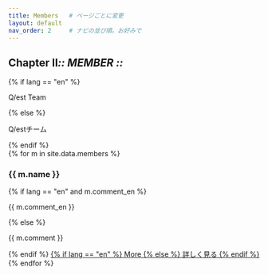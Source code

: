 ```yaml
---
title: Members   # ページごとに変更
layout: default
nav_order: 2     # ナビの並び順。お好みで
---
```


<section class="hero" data-reveal>
  <h1 class="chapter glitch" data-shadow="Chapter II :: MEMBER ::">
    <span>Chapter&nbsp;II</span><em>:: MEMBER ::</em>
  </h1>
  {% if lang == "en" %}
    <p class="lead">Q/est Team</p>
  {% else %}
    <p class="lead">Q/estチーム</p>
  {% endif %}
  <!-- 必要ならボタンや追加要素も配置可能 -->
</section>
<div class="cards">
  {% for m in site.data.members %}
  <div class="card" data-reveal>
    <img src="{{ '/assets/img/members/' | append: m.photo | relative_url }}" alt="">
    <h3>{{ m.name }}</h3>
    {% if lang == "en" and m.comment_en %}
      <p>{{ m.comment_en }}</p>
    {% else %}
      <p>{{ m.comment }}</p>
    {% endif %}
    <a href="{{ m.link }}" class="btn-quest" target="_blank">
      {% if lang == "en" %}
        More
      {% else %}
        詳しく見る
      {% endif %}
    </a>
  </div>
  {% endfor %}
</div>